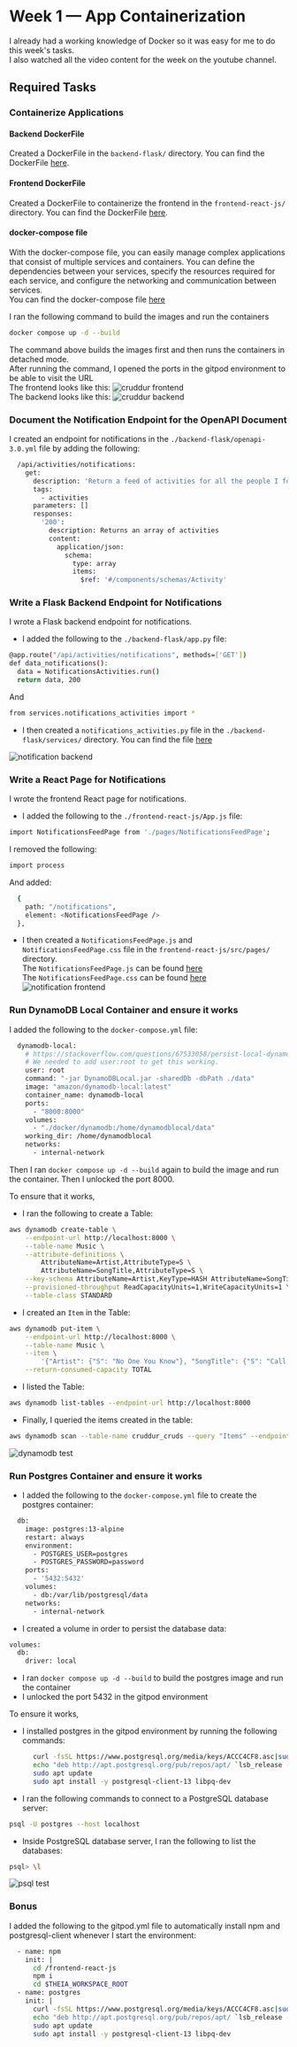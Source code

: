 # Week 1 — App Containerization
I already had a working knowledge of Docker so it was easy for me to do this week's tasks.  
I also watched all the video content for the week on the youtube channel.

## Required Tasks
### Containerize Applications
#### Backend DockerFile
Created a DockerFile in the `backend-flask/` directory. You can find the DockerFile [here](https://github.com/Sarahligbe/aws-bootcamp-cruddur-2023/blob/main/backend-flask/Dockerfile).  
#### Frontend DockerFile
Created a DockerFile to containerize the frontend in the `frontend-react-js/` directory. You can find the DockerFile [here](https://github.com/Sarahligbe/aws-bootcamp-cruddur-2023/blob/main/frontend-react-js/Dockerfile).
#### docker-compose file
With the docker-compose file, you can easily manage complex applications that consist of multiple services and containers. You can define the dependencies between your services, specify the resources required for each service, and configure the networking and communication between services.  
You can find the docker-compose file [here](https://github.com/Sarahligbe/aws-bootcamp-cruddur-2023/blob/main/docker-compose.yml)  

I ran the following command to build the images and run the containers
```bash
docker compose up -d --build
```
The command above builds the images first and then runs the containers in detached mode.  
After running the command, I opened the ports in the gitpod environment to be able to visit the URL  
The frontend looks like this:
![cruddur frontend](assets/week1/cruddur-frontend.jpg)  
The backend looks like this:
![cruddur backend](assets/week1/cruddur-backend.jpg)  

### Document the Notification Endpoint for the OpenAPI Document
I created an endpoint for notifications in the `./backend-flask/openapi-3.0.yml` file by adding the following:
```bash
  /api/activities/notifications:
    get:
      description: 'Return a feed of activities for all the people I follow'
      tags:
        - activities
      parameters: []
      responses:
        '200':
          description: Returns an array of activities
          content:
            application/json:
              schema:
                type: array
                items:
                  $ref: '#/components/schemas/Activity'
```

### Write a Flask Backend Endpoint for Notifications
I wrote a Flask backend endpoint for notifications.  
- I added the following to the `./backend-flask/app.py` file:
```bash
@app.route("/api/activities/notifications", methods=['GET'])
def data_notifications():
  data = NotificationsActivities.run()
  return data, 200
```
And
```bash
from services.notifications_activities import *
```
- I then created a `notifications_activities.py` file in the `./backend-flask/services/` directory. You can find the file [here](https://github.com/Sarahligbe/aws-bootcamp-cruddur-2023/blob/main/backend-flask/services/notifications_activities.py)  

![notification backend](assets/week1/notif-backend.jpg)

### Write a React Page for Notifications
I wrote the frontend React page for notifications.  
- I added the following to the `./frontend-react-js/App.js` file:
```bash
import NotificationsFeedPage from './pages/NotificationsFeedPage';
```
I removed the following:
```bash
import process
```
And added:
```bash
  {
    path: "/notifications",
    element: <NotificationsFeedPage />
  },
```
- I then created a `NotificationsFeedPage.js` and `NotificationsFeedPage.css` file in the `frontend-react-js/src/pages/` directory.  
The `NotificationsFeedPage.js` can be found [here](https://github.com/Sarahligbe/aws-bootcamp-cruddur-2023/blob/main/frontend-react-js/src/pages/NotificationsFeedPage.js)  
The `NotificationsFeedPage.css` can be found [here](https://github.com/Sarahligbe/aws-bootcamp-cruddur-2023/blob/main/frontend-react-js/src/pages/NotificationsFeedPage.css)  
![notification frontend](assets/week1/notif-frontend.jpg)  

### Run DynamoDB Local Container and ensure it works
I added the following to the `docker-compose.yml` file:
```bash
  dynamodb-local:
    # https://stackoverflow.com/questions/67533058/persist-local-dynamodb-data-in-volumes-lack-permission-unable-to-open-databa
    # We needed to add user:root to get this working.
    user: root
    command: "-jar DynamoDBLocal.jar -sharedDb -dbPath ./data"
    image: "amazon/dynamodb-local:latest"
    container_name: dynamodb-local
    ports:
      - "8000:8000"
    volumes:
      - "./docker/dynamodb:/home/dynamodblocal/data"
    working_dir: /home/dynamodblocal
    networks:
      - internal-network
```
Then I ran `docker compose up -d --build` again to build the image and run the container. Then I unlocked the port 8000.

To ensure that it works, 
- I ran the following to create a Table:
```bash
aws dynamodb create-table \
    --endpoint-url http://localhost:8000 \
    --table-name Music \
    --attribute-definitions \
        AttributeName=Artist,AttributeType=S \
        AttributeName=SongTitle,AttributeType=S \
    --key-schema AttributeName=Artist,KeyType=HASH AttributeName=SongTitle,KeyType=RANGE \
    --provisioned-throughput ReadCapacityUnits=1,WriteCapacityUnits=1 \
    --table-class STANDARD
```
- I created an `Item` in the Table:
```bash
aws dynamodb put-item \
    --endpoint-url http://localhost:8000 \
    --table-name Music \
    --item \
        '{"Artist": {"S": "No One You Know"}, "SongTitle": {"S": "Call Me Today"}, "AlbumTitle": {"S": "Somewhat Famous"}}' \
    --return-consumed-capacity TOTAL  
```
- I listed the Table:
```bash
aws dynamodb list-tables --endpoint-url http://localhost:8000
```
- Finally, I queried the items created in the table:
```bash
aws dynamodb scan --table-name cruddur_cruds --query "Items" --endpoint-url http://localhost:8000
```

![dynamodb test](assets/week1/dynamo-db-test2.jpg)  

### Run Postgres Container and ensure it works
- I added the following to the `docker-compose.yml` file to create the postgres container:
```bash
  db:
    image: postgres:13-alpine
    restart: always
    environment:
      - POSTGRES_USER=postgres
      - POSTGRES_PASSWORD=password
    ports:
      - '5432:5432'
    volumes: 
      - db:/var/lib/postgresql/data
    networks:
      - internal-network
```
- I created a volume in order to persist the database data:
```bash
volumes:
  db:
    driver: local
```
- I ran `docker compose up -d --build` to build the postgres image and run the container
- I unlocked the port 5432 in the gitpod environment

To ensure it works,
- I installed postgres in the gitpod environment by running the following commands:
```bash
      curl -fsSL https://www.postgresql.org/media/keys/ACCC4CF8.asc|sudo gpg --dearmor -o /etc/apt/trusted.gpg.d/postgresql.gpg
      echo "deb http://apt.postgresql.org/pub/repos/apt/ `lsb_release -cs`-pgdg main" |sudo tee  /etc/apt/sources.list.d/pgdg.list
      sudo apt update
      sudo apt install -y postgresql-client-13 libpq-dev
```
- I ran the following commands to connect to a PostgreSQL database server:
```bash
psql -U postgres --host localhost
```
- Inside PostgreSQL database server, I ran the following to list the databases:
```bash
psql> \l
```  
![psql test](assets/week1/postgres-test.jpg)

### Bonus
I added the following to the gitpod.yml file to automatically install npm and postgresql-client whenever I start the environment:
```bash
  - name: npm
    init: |
      cd /frontend-react-js
      npm i
      cd $THEIA_WORKSPACE_ROOT
  - name: postgres
    init: |
      curl -fsSL https://www.postgresql.org/media/keys/ACCC4CF8.asc|sudo gpg --dearmor -o /etc/apt/trusted.gpg.d/postgresql.gpg
      echo "deb http://apt.postgresql.org/pub/repos/apt/ `lsb_release -cs`-pgdg main" |sudo tee  /etc/apt/sources.list.d/pgdg.list
      sudo apt update
      sudo apt install -y postgresql-client-13 libpq-dev
```
